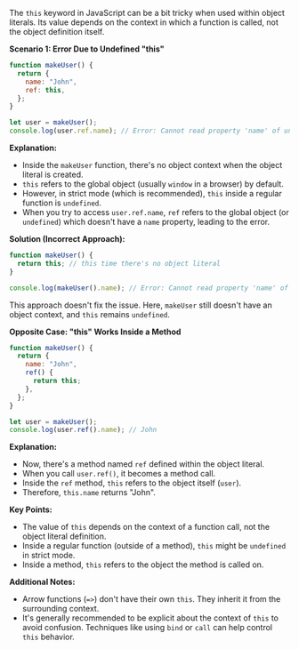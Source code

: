 The `this` keyword in JavaScript can be a bit tricky when used within object literals. Its value depends on the context in which a function is called, not the object definition itself.

**Scenario 1: Error Due to Undefined "this"**

```javascript
function makeUser() {
  return {
    name: "John",
    ref: this,
  };
}

let user = makeUser();
console.log(user.ref.name); // Error: Cannot read property 'name' of undefined
```

**Explanation:**

- Inside the `makeUser` function, there's no object context when the object literal is created.
- `this` refers to the global object (usually `window` in a browser) by default.
- However, in strict mode (which is recommended), `this` inside a regular function is `undefined`.
- When you try to access `user.ref.name`, `ref` refers to the global object (or `undefined`) which doesn't have a `name` property, leading to the error.

**Solution (Incorrect Approach):**

```javascript
function makeUser() {
  return this; // this time there's no object literal
}

console.log(makeUser().name); // Error: Cannot read property 'name' of undefined
```

This approach doesn't fix the issue. Here, `makeUser` still doesn't have an object context, and `this` remains `undefined`.

**Opposite Case: "this" Works Inside a Method**

```javascript
function makeUser() {
  return {
    name: "John",
    ref() {
      return this;
    },
  };
}

let user = makeUser();
console.log(user.ref().name); // John
```

**Explanation:**

- Now, there's a method named `ref` defined within the object literal.
- When you call `user.ref()`, it becomes a method call.
- Inside the `ref` method, `this` refers to the object itself (`user`).
- Therefore, `this.name` returns "John".

**Key Points:**

- The value of `this` depends on the context of a function call, not the object literal definition.
- Inside a regular function (outside of a method), `this` might be `undefined` in strict mode.
- Inside a method, `this` refers to the object the method is called on.

**Additional Notes:**

- Arrow functions (`=>`) don't have their own `this`. They inherit it from the surrounding context.
- It's generally recommended to be explicit about the context of `this` to avoid confusion. Techniques like using `bind` or `call` can help control `this` behavior.
